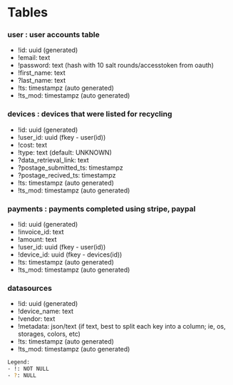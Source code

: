 # Tables

### user : user accounts table
- !id: uuid (generated)
- !email: text
- !password: text (hash with 10 salt rounds/accesstoken from oauth) 
- !first_name: text
- ?last_name: text
- !ts: timestampz (auto generated)
- !ts_mod: timestampz (auto generated)

### devices : devices that were listed for recycling
- !id: uuid (generated)
- !user_id: uuid (fkey - user(id))
- !cost: text
- !type: text (default: UNKNOWN)
- ?data_retrieval_link: text
- ?postage_submitted_ts: timestampz
- ?postage_recived_ts: timestampz
- !ts: timestampz (auto generated)
- !ts_mod: timestampz (auto generated)

### payments : payments completed using stripe, paypal
- !id: uuid (generated)
- !invoice_id: text
- !amount: text
- !user_id: uuid (fkey - user(id))
- !device_id: uuid (fkey - devices(id))
- !ts: timestampz (auto generated)
- !ts_mod: timestampz (auto generated)

### datasources
- !id: uuid (generated)
- !device_name: text
- !vendor: text
- !metadata: json/text (if text, best to split each key into a column; ie, os, storages, colors, etc)
- !ts: timestampz (auto generated)
- !ts_mod: timestampz (auto generated)


```sh
Legend: 
- !: NOT NULL
- ?: NULL
```